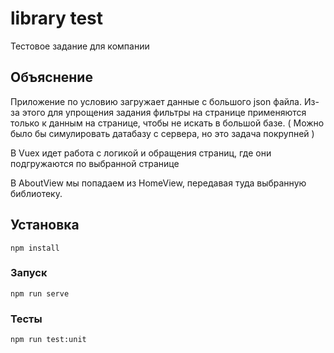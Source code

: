 # library test

Тестовое задание для компании

## Объяснение

Приложение по условию загружает данные с большого json файла. Из-за этого для упрощения задания фильтры на странице применяются только к данным на странице, чтобы не искать в большой базе. ( Можно было бы симулировать датабазу с сервера, но это задача покрупней )

В Vuex идет работа с логикой и обращения страниц, где они подгружаются по выбранной странице

В AboutView мы попадаем из HomeView, передавая туда выбранную библиотеку.

## Установка

```
npm install
```

### Запуск

```
npm run serve
```

### Тесты

```
npm run test:unit
```
